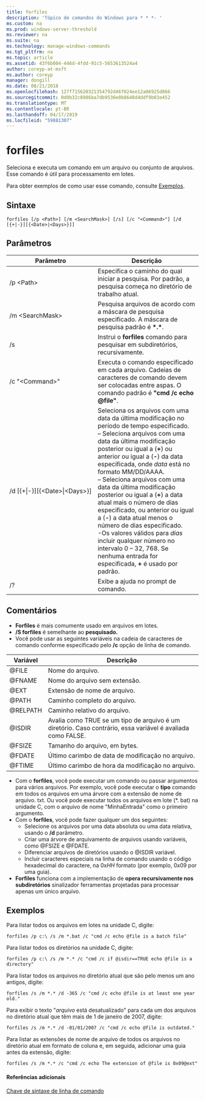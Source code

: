```yaml
---
title: forfiles
description: 'Tópico de comandos do Windows para * * *- '
ms.custom: na
ms.prod: windows-server-threshold
ms.reviewer: na
ms.suite: na
ms.technology: manage-windows-commands
ms.tgt_pltfrm: na
ms.topic: article
ms.assetid: 43f6b004-446d-4fdd-91c5-5653613524a4
author: coreyp-at-msft
ms.author: coreyp
manager: dongill
ms.date: 08/21/2018
ms.openlocfilehash: 127f715620321354792d46f024ee12a06925d866
ms.sourcegitcommit: 0d0b32c8986ba7db9536e0b8648d4ddf9b03e452
ms.translationtype: MT
ms.contentlocale: pt-BR
ms.lasthandoff: 04/17/2019
ms.locfileid: "59881307"
---
```

# <a name="forfiles"></a>forfiles



Seleciona e executa um comando em um arquivo ou conjunto de arquivos. Esse comando é útil para processamento em lotes.

Para obter exemplos de como usar esse comando, consulte [Exemplos](#BKMK_examples).

## <a name="syntax"></a>Sintaxe

```
forfiles [/p <Path>] [/m <SearchMask>] [/s] [/c "<Command>"] [/d [{+|-}][{<Date>|<Days>}]]
```


## <a name="parameters"></a>Parâmetros

|Parâmetro|Descrição|
|---------|-----------|
|/p \<Path>|Especifica o caminho do qual iniciar a pesquisa. Por padrão, a pesquisa começa no diretório de trabalho atual.|
|/m \<SearchMask>|Pesquisa arquivos de acordo com a máscara de pesquisa especificado. A máscara de pesquisa padrão é **\*.\***.|
|/s|Instrui o **forfiles** comando para pesquisar em subdiretórios, recursivamente.|
|/c "\<Command>"|Executa o comando especificado em cada arquivo. Cadeias de caracteres de comando devem ser colocadas entre aspas. O comando padrão é **"cmd /c echo @file"**.|
|/d&nbsp;[{+\|-}]&#8288;[{\<Date>\|&#8288;\<Days>}]|Seleciona os arquivos com uma data da última modificação no período de tempo especificado.</br>– Seleciona arquivos com uma data da última modificação posterior ou igual a (**+**) ou anterior ou igual a (**-**) da data especificada, onde *data* está no formato MM/DD/AAAA.</br>– Seleciona arquivos com uma data da última modificação posterior ou igual a (**+**) a data atual mais o número de dias especificado, ou anterior ou igual a (**-**) a data atual menos o número de dias especificado.</br>-Os valores válidos para *dias* incluir qualquer número no intervalo 0 – 32, 768. Se nenhuma entrada for especificada, **+** é usado por padrão.|
|/?|Exibe a ajuda no prompt de comando.|

## <a name="remarks"></a>Comentários

-   **Forfiles** é mais comumente usado em arquivos em lotes.
-   **/S forfiles** é semelhante ao **pesquisado.**
-   Você pode usar as seguintes variáveis na cadeia de caracteres de comando conforme especificado pelo **/c** opção de linha de comando.  

|Variável|Descrição|
|--------|-----------|
|@FILE|Nome do arquivo.|
|@FNAME|Nome do arquivo sem extensão.|
|@EXT|Extensão de nome de arquivo.|
|@PATH|Caminho completo do arquivo.|
|@RELPATH|Caminho relativo do arquivo.|
|@ISDIR|Avalia como TRUE se um tipo de arquivo é um diretório. Caso contrário, essa variável é avaliada como FALSE.|
|@FSIZE|Tamanho do arquivo, em bytes.|
|@FDATE|Último carimbo de data de modificação no arquivo.|
|@FTIME|Último carimbo de hora da modificação no arquivo.|

-   Com o **forfiles**, você pode executar um comando ou passar argumentos para vários arquivos. Por exemplo, você pode executar o **tipo** comando em todos os arquivos em uma árvore com a extensão de nome de arquivo. txt. Ou você pode executar todos os arquivos em lote (*. bat) na unidade C, com o arquivo de nome "MinhaEntrada" como o primeiro argumento.
-   Com o **forfiles**, você pode fazer qualquer um dos seguintes:  
    -   Selecione os arquivos por uma data absoluta ou uma data relativa, usando o **/d** parâmetro.
    -   Criar uma árvore de arquivamento de arquivos usando variáveis, como @FSIZE e @FDATE.
    -   Diferenciar arquivos de diretórios usando o @ISDIR variável.
    -   Incluir caracteres especiais na linha de comando usando o código hexadecimal do caractere, na 0x*HH* formato (por exemplo, 0x09 por uma guia).
-   **Forfiles** funciona com a implementação de **opera recursivamente nos subdiretórios** sinalizador ferramentas projetadas para processar apenas um único arquivo.

## <a name="BKMK_examples"></a>Exemplos

Para listar todos os arquivos em lotes na unidade C, digite:
```
forfiles /p c:\ /s /m *.bat /c "cmd /c echo @file is a batch file"
```
Para listar todos os diretórios na unidade C, digite:
```
forfiles /p c:\ /s /m *.* /c "cmd /c if @isdir==TRUE echo @file is a directory"
```
Para listar todos os arquivos no diretório atual que são pelo menos um ano antigos, digite:
```
forfiles /s /m *.* /d -365 /c "cmd /c echo @file is at least one year old."
```
Para exibir o texto "*arquivo* está desatualizado" para cada um dos arquivos no diretório atual que têm mais de 1 de janeiro de 2007, digite:
```
forfiles /s /m *.* /d -01/01/2007 /c "cmd /c echo @file is outdated." 
```
Para listar as extensões de nome de arquivo de todos os arquivos no diretório atual em formato de coluna e, em seguida, adicionar uma guia antes da extensão, digite:
```
forfiles /s /m *.* /c "cmd /c echo The extension of @file is 0x09@ext" 
```

#### <a name="additional-references"></a>Referências adicionais

[Chave de sintaxe de linha de comando](command-line-syntax-key.md)
